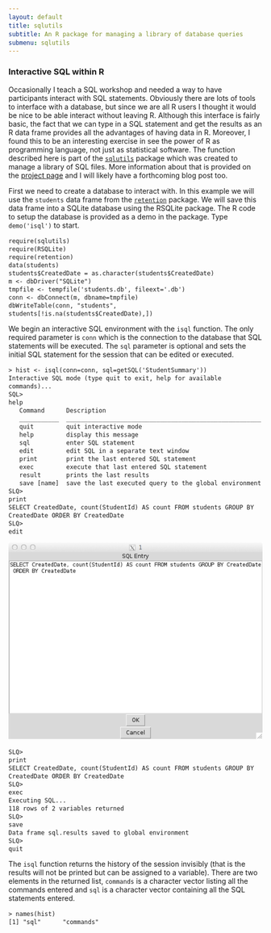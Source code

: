 ```yaml
---
layout: default
title: sqlutils
subtitle: An R package for managing a library of database queries
submenu: sqlutils
---
```


### Interactive SQL within R

Occasionally I teach a SQL workshop and needed a way to have participants interact with SQL statements. Obviously there are lots of tools to interface with a database, but since we are all R users I thought it would be nice to be able interact without leaving R. Although this interface is fairly basic, the fact that we can type in a SQL statement and get the results as an R data frame provides all the advantages of having data in R. Moreover, I found this to be an interesting exercise in see the power of R as programming language, not just as statistical software. The function described here is part of the [`sqlutils`](/sqlutils) package which was created to manage a library of SQL files. More information about that is provided on the [project page](/sqlutils) and I will likely have a forthcoming blog post too.

First we need to create a database to interact with. In this example we will use the `students` data frame from the [`retention`](/retention) package. We will save this data frame into a SQLite database using the RSQLite package. The R code to setup the database is provided as a demo in the package. Type `demo('isql')` to start.

	require(sqlutils)
	require(RSQLite)
	require(retention)
	data(students)
	students$CreatedDate = as.character(students$CreatedDate)
	m <- dbDriver("SQLite")
	tmpfile <- tempfile('students.db', fileext='.db')
	conn <- dbConnect(m, dbname=tmpfile)
	dbWriteTable(conn, "students", students[!is.na(students$CreatedDate),])
	
We begin an interactive SQL environment with the `isql` function. The only required parameter is `conn` which is the connection to the database that SQL statements will be executed. The `sql` parameter is optional and sets the initial SQL statement for the session that can be edited or executed.

	> hist <- isql(conn=conn, sql=getSQL('StudentSummary'))
	Interactive SQL mode (type quit to exit, help for available commands)...
	SQL>
	help
	   Command      Description
	   ___________  ______________________________________________________
	   quit         quit interactive mode
	   help         display this message
	   sql          enter SQL statement
	   edit         edit SQL in a separate text window
	   print        print the last entered SQL statement
	   exec         execute that last entered SQL statement
	   result       prints the last results
	   save [name]  save the last executed query to the global environment
	SLQ>
	print
	SELECT CreatedDate, count(StudentId) AS count FROM students GROUP BY CreatedDate ORDER BY CreatedDate
	SLQ>
	edit

![SQL Edit Window](/images/isql-edit-window.png)

	SLQ>
	print
	SELECT CreatedDate, count(StudentId) AS count FROM students GROUP BY CreatedDate ORDER BY CreatedDate
	SLQ>
	exec
	Executing SQL...
	118 rows of 2 variables returned
	SLQ>
	save
	Data frame sql.results saved to global environment
	SLQ>
	quit
	
The `isql` function returns the history of the session invisibly (that is the results will not be printed but can be assigned to a variable). There are two elements in the returned list, `commands` is a character vector listing all the commands entered and `sql` is a character vector containing all the SQL statements entered.

	> names(hist)
	[1] "sql"      "commands"
